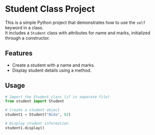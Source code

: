 # Student Class Project

This is a simple Python project that demonstrates how to use the `self` keyword in a class.  
It includes a `Student` class with attributes for name and marks, initialized through a constructor.

## Features

- Create a student with a name and marks.
- Display student details using a method.

## Usage

```python
# Import the Student class (if in separate file)
from student import Student

# Create a student object
student1 = Student("Nida", 92)

# Display student information
student1.display()
